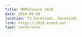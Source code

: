 ```yaml
---
title: MRMCDinale 2018
date: 2018-09-08
location: TU Darmstadt, Darmstadt
link: https://2018.mrmcd.net
type: conference
---
```

